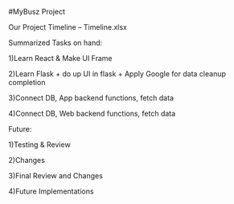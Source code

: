 #MyBusz Project

Our Project Timeline – Timeline.xlsx 

Summarized Tasks on hand:

1)Learn React & Make UI Frame

2)Learn Flask + do up UI in flask + Apply Google for data cleanup completion

3)Connect DB, App backend functions,  fetch data

4)Connect DB, Web backend functions,  fetch data


Future:

1)Testing & Review

2)Changes 

3)Final Review and Changes

4)Future Implementations


